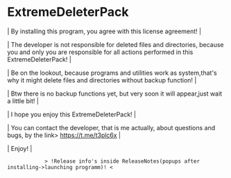 # ExtremeDeleterPack
|							By installing this program, you agree with this license agreement!						       |

|	The developer is not responsible for deleted files and directories, because you and only you are responsible for all actions performed in this ExtremeDeleterPack!     |

|		Be on the lookout, because programs and utilities work as system,that's why it might delete files and directories without backup function!		       |

|					Btw there is no backup functions yet, but very soon it will appear,just wait a little bit!					       |

|								     I hope you enjoy this ExtremeDeleterPack!							      	       |

|				You can contact the developer, that is me actually, about questions and bugs, by the link> https://t.me/t3plc6x				       |

|											Enjoy!										       |


				> !Release info's inside ReleaseNotes(popups after installing->launching programm)! <
